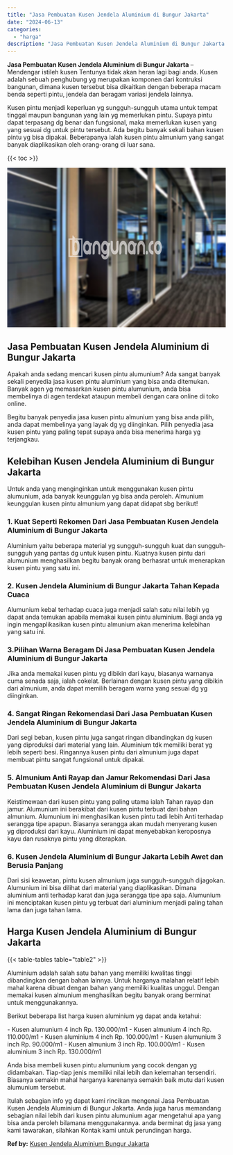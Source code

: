 ```yaml
---
title: "Jasa Pembuatan Kusen Jendela Aluminium di Bungur Jakarta"
date: "2024-06-13"
categories: 
  - "harga"
description: "Jasa Pembuatan Kusen Jendela Aluminium di Bungur Jakarta. Itulah sebagian info yg dapat kami rincikan mengenai Jasa Pembuatan Kusen Jendela Aluminium di Bung..."
---
```


**Jasa Pembuatan Kusen Jendela Aluminium di Bungur Jakarta** – Mendengar istileh kusen Tentunya tidak akan heran lagi bagi anda. Kusen adalah sebuah penghubung yg merupakan komponen dari kontruksi bangunan, dimana kusen tersebut bisa dikaitkan dengan beberapa macam benda seperti pintu, jendela dan beragam variasi jendela lainnya.

Kusen pintu menjadi keperluan yg sungguh-sungguh utama untuk tempat tinggal maupun bangunan yang lain yg memerlukan pintu. Supaya pintu dapat terpasang dg benar dan fungsional, maka memerlukan kusen yang yang sesuai dg untuk pintu tersebut. Ada begitu banyak sekali bahan kusen pintu yg bisa dipakai. Beberapanya ialah kusen pintu almunium yang sangat banyak diaplikasikan oleh orang-orang di luar sana.

{{< toc >}}

![Jasa Pembuatan Kusen Jendela Aluminium di Bungur Jakarta](/images/harga-kusen-jendela-alumunium-45.png)

## Jasa Pembuatan Kusen Jendela Aluminium di Bungur Jakarta

Apakah anda sedang mencari kusen pintu alumunium? Ada sangat banyak sekali penyedia jasa kusen pintu aluminium yang bisa anda ditemukan. Banyak agen yg memasarkan kusen pintu alumunium, anda bisa membelinya di agen terdekat ataupun membeli dengan cara online di toko online.

Begitu banyak penyedia jasa kusen pintu almunium yang bisa anda pilih, anda dapat membelinya yang layak dg yg diinginkan. Pilih penyedia jasa kusen pintu yang paling tepat supaya anda bisa menerima harga yg terjangkau.

## Kelebihan Kusen Jendela Aluminium di Bungur Jakarta

Untuk anda yang menginginkan untuk menggunakan kusen pintu alumunium, ada banyak keunggulan yg bisa anda peroleh. Almunium keunggulan kusen pintu almunium yang dapat didapat sbg berikut!

### 1\. Kuat Seperti Rekomen Dari Jasa Pembuatan Kusen Jendela Aluminium di Bungur Jakarta

Aluminium yaitu beberapa material yg sungguh-sungguh kuat dan sungguh-sungguh yang pantas dg untuk kusen pintu. Kuatnya kusen pintu dari alumunium menghasilkan begitu banyak orang berhasrat untuk menerapkan kusen pintu yang satu ini.

### 2\. Kusen Jendela Aluminium di Bungur Jakarta Tahan Kepada Cuaca

Alumunium kebal terhadap cuaca juga menjadi salah satu nilai lebih yg dapat anda temukan apabila memakai kusen pintu aluminium. Bagi anda yg ingin mengaplikasikan kusen pintu almunium akan menerima kelebihan yang satu ini.

### 3.Pilihan Warna Beragam Di Jasa Pembuatan Kusen Jendela Aluminium di Bungur Jakarta

Jika anda memakai kusen pintu yg dibikin dari kayu, biasanya warnanya cuma senada saja, ialah cokelat. Berlainan dengan kusen pintu yang dibikin dari almunium, anda dapat memilih beragam warna yang sesuai dg yg diinginkan.

### 4\. Sangat Ringan Rekomendasi Dari Jasa Pembuatan Kusen Jendela Aluminium di Bungur Jakarta

Dari segi beban, kusen pintu juga sangat ringan dibandingkan dg kusen yang diproduksi dari material yang lain. Aluminium tdk memiliki berat yg lebih seperti besi. Ringannya kusen pintu dari almunium juga dapat membuat pintu sangat fungsional untuk dipakai.

### 5\. Almunium Anti Rayap dan Jamur Rekomendasi Dari Jasa Pembuatan Kusen Jendela Aluminium di Bungur Jakarta

Keistimewaan dari kusen pintu yang paling utama ialah Tahan rayap dan jamur. Alumunium ini berakibat dari kusen pintu terbuat dari bahan almunium. Alumunium ini menghasilkan kusen pintu tadi lebih Anti terhadap serangga tipe apapun. Biasanya serangga akan mudah menyerang kusen yg diproduksi dari kayu. Aluminium ini dapat menyebabkan keroposnya kayu dan rusaknya pintu yang diterapkan.

### 6\. Kusen Jendela Aluminium di Bungur Jakarta Lebih Awet dan Berusia Panjang

Dari sisi keawetan, pintu kusen almunium juga sungguh-sungguh dijagokan. Alumunium ini bisa dilihat dari material yang diaplikasikan. Dimana aluminium anti terhadap karat dan juga serangga tipe apa saja. Alumunium ini menciptakan kusen pintu yg terbuat dari aluminium menjadi paling tahan lama dan juga tahan lama.

## Harga Kusen Jendela Aluminium di Bungur Jakarta

{{< table-tables table="table2" >}}

Aluminium adalah salah satu bahan yang memiliki kwalitas tinggi dibandingkan dengan bahan lainnya. Untuk harganya malahan relatif lebih mahal karena dibuat dengan bahan yang memiliki kualitas unggul. Dengan memakai kusen almunium menghasilkan begitu banyak orang berminat untuk menggunakannya.

Berikut beberapa list harga kusen aluminium yg dapat anda ketahui:

\- Kusen alumunium 4 inch Rp. 130.000/m1 - Kusen almunium 4 inch Rp. 110.000/m1 - Kusen aluminium 4 inch Rp. 100.000/m1 - Kusen alumunium 3 inch Rp. 90.000/m1 - Kusen almunium 3 inch Rp. 100.000/m1 - Kusen aluminium 3 inch Rp. 130.000/m1

Anda bisa membeli kusen pintu alumunium yang cocok dengan yg didambakan. Tiap-tiap jenis memiliki nilai lebih dan kelemahan tersendiri. Biasanya semakin mahal harganya karenanya semakin baik mutu dari kusen alumunium tersebut.

Itulah sebagian info yg dapat kami rincikan mengenai Jasa Pembuatan Kusen Jendela Aluminium di Bungur Jakarta. Anda juga harus memandang sebagian nilai lebih dari kusen pintu alumunium agar mengetahui apa yang bisa anda peroleh bilamana menggunakannya. anda berminat dg jasa yang kami tawarakan, silahkan Kontak kami untuk perundingan harga.

**Ref by:** [Kusen Jendela Aluminium Bungur Jakarta](https://id.wikipedia.org/wiki/Kusen)
